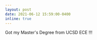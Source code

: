 ```yaml
---
layout: post
date: 2021-06-12 15:59:00-0400
inline: true
---
```


Got my Master's Degree from UCSD ECE !!!
